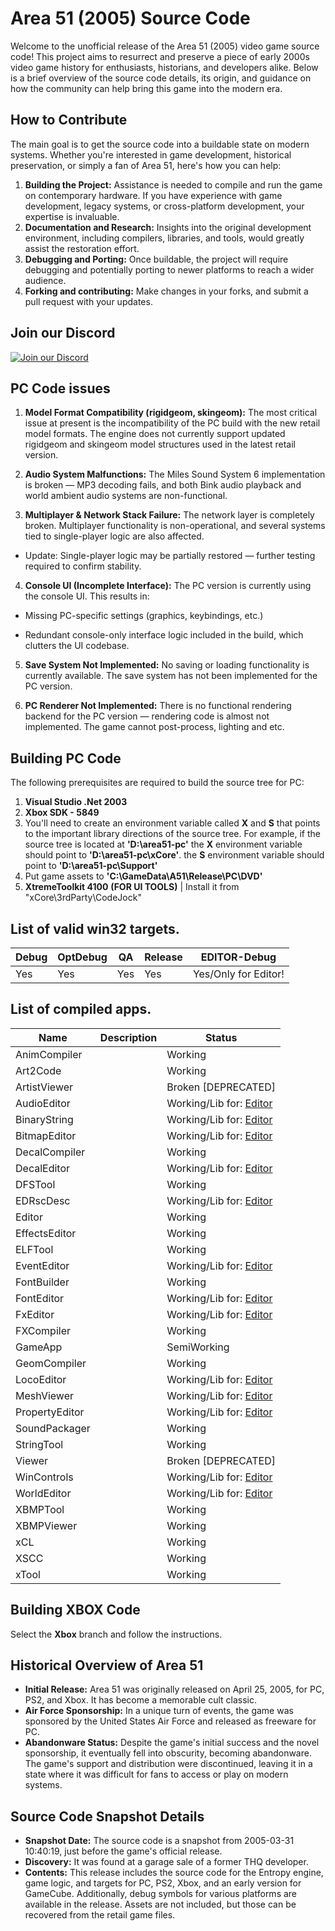 # Area 51 (2005) Source Code

Welcome to the unofficial release of the Area 51 (2005) video game source code! This project aims to resurrect and preserve a piece of early 2000s video game history for enthusiasts, historians, and developers alike. Below is a brief overview of the source code details, its origin, and guidance on how the community can help bring this game into the modern era.

## How to Contribute

The main goal is to get the source code into a buildable state on modern systems. Whether you're interested in game development, historical preservation, or simply a fan of Area 51, here's how you can help:

1. **Building the Project:** Assistance is needed to compile and run the game on contemporary hardware. If you have experience with game development, legacy systems, or cross-platform development, your expertise is invaluable.
2. **Documentation and Research:** Insights into the original development environment, including compilers, libraries, and tools, would greatly assist the restoration effort.
3. **Debugging and Porting:** Once buildable, the project will require debugging and potentially porting to newer platforms to reach a wider audience.
4. **Forking and contributing:** Make changes in your forks, and submit a pull request with your updates.

## Join our Discord

[![Join our Discord](https://github.com/gabengaGamer/area51-pc/assets/54669564/bac6c8a8-2d95-4513-8943-c5c26bd09173)](https://discord.gg/7gGhFSjxsq)

## PC Code issues

1. **Model Format Compatibility (rigidgeom, skingeom):**
The most critical issue at present is the incompatibility of the PC build with the new retail model formats. The engine does not currently support updated rigidgeom and skingeom model structures used in the latest retail version.

2. **Audio System Malfunctions:**
The Miles Sound System 6 implementation is broken — MP3 decoding fails, and both Bink audio playback and world ambient audio systems are non-functional.

3. **Multiplayer & Network Stack Failure:**
The network layer is completely broken. Multiplayer functionality is non-operational, and several systems tied to single-player logic are also affected.
- Update: Single-player logic may be partially restored — further testing required to confirm stability.

4. **Console UI (Incomplete Interface):**
The PC version is currently using the console UI. This results in:

  - Missing PC-specific settings (graphics, keybindings, etc.)

  - Redundant console-only interface logic included in the build, which clutters the UI codebase.

5. **Save System Not Implemented:**
No saving or loading functionality is currently available. The save system has not been implemented for the PC version.

6. **PC Renderer Not Implemented:**
There is no functional rendering backend for the PC version — rendering code is almost not implemented. The game cannot post-process, lighting and etc. 

## Building PC Code

The following prerequisites are required to build the source tree for PC:

1. **Visual Studio .Net 2003**
2. **Xbox SDK - 5849**
3. You'll need to create an environment variable called **X** and **S** that points to the important library directions of the source tree. For example, if the source tree is located at **'D:\area51-pc'** the **X** environment variable should point to **'D:\area51-pc\xCore'**. the **S** environment variable should point to **'D:\area51-pc\Support'**
4. Put game assets to **'C:\GameData\A51\Release\PC\DVD'**
5. **XtremeToolkit 4100** **(FOR UI TOOLS)** | Install it from "xCore\3rdParty\CodeJock"

## List of valid win32 targets.
Debug           | OptDebug           | QA                 | Release            | EDITOR-Debug  
----------------|--------------------|--------------------|--------------------|---------------------
Yes             | Yes                | Yes                | Yes                | Yes/Only for Editor!

## List of compiled apps.
Name           | Description                                                                             | Status
---------------| ----------------------------------------------------------------------------------------|---------------
AnimCompiler   |                                                                                         | Working
Art2Code       |                                                                                         | Working
ArtistViewer   |                                                                                         | Broken [DEPRECATED]
AudioEditor    |                                                                                         | Working/Lib for: [Editor](https://github.com/gabengaGamer/area51-pc/releases/tag/Editor-1.0)
BinaryString   |                                                                                         | Working/Lib for: [Editor](https://github.com/gabengaGamer/area51-pc/releases/tag/Editor-1.0)
BitmapEditor   |                                                                                         | Working/Lib for: [Editor](https://github.com/gabengaGamer/area51-pc/releases/tag/Editor-1.0)
DecalCompiler  |                                                                                         | Working
DecalEditor    |                                                                                         | Working/Lib for: [Editor](https://github.com/gabengaGamer/area51-pc/releases/tag/Editor-1.0)
DFSTool        |                                                                                         | Working
EDRscDesc      |                                                                                         | Working/Lib for: [Editor](https://github.com/gabengaGamer/area51-pc/releases/tag/Editor-1.0)
Editor         |                                                                                         | Working
EffectsEditor  |                                                                                         | Working
ELFTool        |                                                                                         | Working
EventEditor    |                                                                                         | Working/Lib for: [Editor](https://github.com/gabengaGamer/area51-pc/releases/tag/Editor-1.0)
FontBuilder    |                                                                                         | Working
FontEditor     |                                                                                         | Working/Lib for: [Editor](https://github.com/gabengaGamer/area51-pc/releases/tag/Editor-1.0)
FxEditor       |                                                                                         | Working/Lib for: [Editor](https://github.com/gabengaGamer/area51-pc/releases/tag/Editor-1.0)
FXCompiler     |                                                                                         | Working
GameApp        |                                                                                         | SemiWorking
GeomCompiler   |                                                                                         | Working
LocoEditor     |                                                                                         | Working/Lib for: [Editor](https://github.com/gabengaGamer/area51-pc/releases/tag/Editor-1.0)
MeshViewer     |                                                                                         | Working/Lib for: [Editor](https://github.com/gabengaGamer/area51-pc/releases/tag/Editor-1.0)
PropertyEditor |                                                                                         | Working/Lib for: [Editor](https://github.com/gabengaGamer/area51-pc/releases/tag/Editor-1.0)
SoundPackager  |                                                                                         | Working
StringTool     |                                                                                         | Working
Viewer         |                                                                                         | Broken [DEPRECATED]
WinControls    |                                                                                         | Working/Lib for: [Editor](https://github.com/gabengaGamer/area51-pc/releases/tag/Editor-1.0)
WorldEditor    |                                                                                         | Working/Lib for: [Editor](https://github.com/gabengaGamer/area51-pc/releases/tag/Editor-1.0)
XBMPTool       |                                                                                         | Working
XBMPViewer     |                                                                                         | Working
xCL            |                                                                                         | Working
XSCC           |                                                                                         | Working
xTool          |                                                                                         | Working

## Building XBOX Code

Select the **Xbox** branch and follow the instructions.

## Historical Overview of Area 51

- **Initial Release:** Area 51 was originally released on April 25, 2005, for PC, PS2, and Xbox. It has become a memorable cult classic.
- **Air Force Sponsorship:** In a unique turn of events, the game was sponsored by the United States Air Force and released as freeware for PC.
- **Abandonware Status:** Despite the game's initial success and the novel sponsorship, it eventually fell into obscurity, becoming abandonware. The game's support and distribution were discontinued, leaving it in a state where it was difficult for fans to access or play on modern systems.

## Source Code Snapshot Details

- **Snapshot Date:** The source code is a snapshot from 2005-03-31 10:40:19, just before the game's official release.
- **Discovery:** It was found at a garage sale of a former THQ developer.
- **Contents:** This release includes the source code for the Entropy engine, game logic, and targets for PC, PS2, Xbox, and an early version for GameCube. Additionally, debug symbols for various platforms are available in the release. Assets are not included, but those can be recovered from the retail game files.
